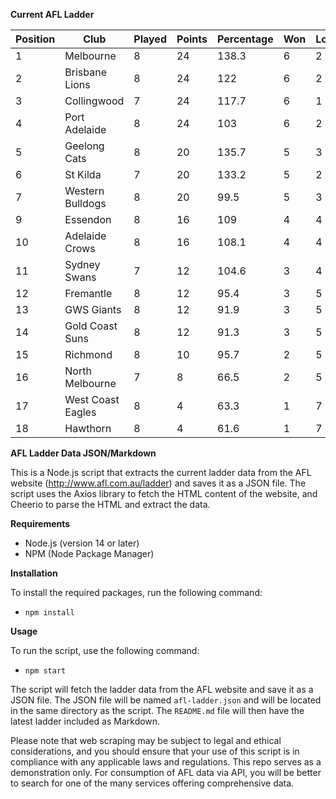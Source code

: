 **Current AFL Ladder**

| Position | Club | Played | Points | Percentage | Won | Lost | Drawn | PF | PA |
| -------- | ---- | ------ | ------ | ---------- | --- | ---- | ----- | -- | -- |
| 1 | Melbourne | 8 | 24 | 138.3 | 6 | 2 | 0 | 859 | 621 |
| 2 | Brisbane Lions | 8 | 24 | 122 | 6 | 2 | 0 | 809 | 663 |
| 3 | Collingwood | 7 | 24 | 117.7 | 6 | 1 | 0 | 625 | 531 |
| 4 | Port Adelaide | 8 | 24 | 103 | 6 | 2 | 0 | 696 | 676 |
| 5 | Geelong Cats | 8 | 20 | 135.7 | 5 | 3 | 0 | 862 | 635 |
| 6 | St Kilda | 7 | 20 | 133.2 | 5 | 2 | 0 | 586 | 440 |
| 7 | Western Bulldogs | 8 | 20 | 99.5 | 5 | 3 | 0 | 616 | 619 |
| 9 | Essendon | 8 | 16 | 109 | 4 | 4 | 0 | 766 | 703 |
| 10 | Adelaide Crows | 8 | 16 | 108.1 | 4 | 4 | 0 | 721 | 667 |
| 11 | Sydney Swans | 7 | 12 | 104.6 | 3 | 4 | 0 | 641 | 613 |
| 12 | Fremantle | 8 | 12 | 95.4 | 3 | 5 | 0 | 657 | 689 |
| 13 | GWS Giants | 8 | 12 | 91.9 | 3 | 5 | 0 | 668 | 727 |
| 14 | Gold Coast Suns | 8 | 12 | 91.3 | 3 | 5 | 0 | 618 | 677 |
| 15 | Richmond | 8 | 10 | 95.7 | 2 | 5 | 1 | 607 | 634 |
| 16 | North Melbourne | 7 | 8 | 66.5 | 2 | 5 | 0 | 485 | 729 |
| 17 | West Coast Eagles | 8 | 4 | 63.3 | 1 | 7 | 0 | 572 | 903 |
| 18 | Hawthorn | 8 | 4 | 61.6 | 1 | 7 | 0 | 491 | 797 |

**AFL Ladder Data JSON/Markdown**

This is a Node.js script that extracts the current ladder data from the AFL website (http://www.afl.com.au/ladder) and saves it as a JSON file. The script uses the Axios library to fetch the HTML content of the website, and Cheerio to parse the HTML and extract the data.

**Requirements**

- Node.js (version 14 or later)
- NPM (Node Package Manager)

**Installation**

To install the required packages, run the following command:

 - `npm install`

**Usage**

To run the script, use the following command:

 - `npm start`

The script will fetch the ladder data from the AFL website and save it as a JSON file. The JSON file will be named `afl-ladder.json` and will be located in the same directory as the script. The `README.md` file will then have the latest ladder included as Markdown.

Please note that web scraping may be subject to legal and ethical considerations, and you should ensure that your use of this script is in compliance with any applicable laws and regulations. This repo serves as a demonstration only. For consumption of AFL data via API, you will be better to search for one of the many services offering comprehensive data.
